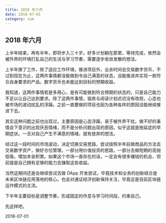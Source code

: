 ```yaml
---
title: 2018 年六月
date: 2018-07-01
category: sum
---
```


## 2018 年六月

上半年结束，再有半年，即将步入三十岁。好多计划躺在那里，等待完成，依然会被外界的环境打乱自己的生活与学习节奏，需要逐步收敛发散的想法。



上半年换了工作，除了适应工作环境，推进项目外，业余时间会交易数字货币，不过到现在为止，这两件事情都没能做到令自己满意的状态，没能推进并实现一款符合自身要求的产品，数字货币也未能达到目标的预期收益。



我知道，这两件事情若是多用心，是有可能做到符合预期的状态的，只是自己能力不足以让自己达到要求。除了这两件事情，锻炼与阅读计划迟迟没有改观，心态也被市场的波动扰乱的浮躁。之前一直要做的项目也因为各种各样的原因没能继续推进下去。



其实这种问题之前也出现过，主要原因是心态浮躁，易于被外界干扰。做不好的事情会下意识的出现厌恶情绪，而不是分析问题出现的原因，似乎这就是拖延症的早期症状。一旦对自己产生不满意的情绪，就有放弃的想法。



经过这一段时间的市场波动，决定切换交易思路，尝试按照半年前做商品的方法去交易数字资产，做好仓位管理，一部分用价值投资的思路，一部分去做短期的高抛低吸，增加本金积累。如果这个市场一直存在的话，一定会有很多赚钱的机会，但前提是自己拥有足够的能力去赚取这些收益。



当然这期间还是会继续尝试去做 DApp 开发尝试，毕竟技术和业务的创新结合是未来区块链应用落地的核心。也会对通证经济创新保持关注，毕竟这是目前区块链运作模式的主流。



下半年主要目标是调整节奏，形成固定的作息与学习时间段，约束自己。



先这样吧。



2018-07-01








